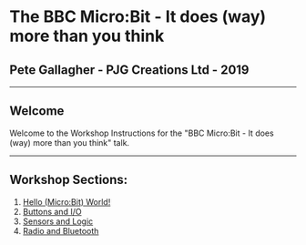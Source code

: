 # The BBC Micro:Bit - It does (way) more than you think #
## Pete Gallagher - PJG Creations Ltd - 2019 ##

---

## Welcome ##

Welcome to the Workshop Instructions for the "BBC Micro:Bit - It does (way) more than you think" talk.

----

## Workshop Sections: ##

1. [Hello (Micro:Bit) World!](/hello-world/README.md)
2. [Buttons and I/O](/buttons-io/README.md)
3. [Sensors and Logic](/sensors-logic/README.md)
4. [Radio and Bluetooth](/radio-bluetooth/README.md)